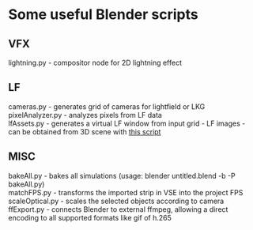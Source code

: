 # Some useful Blender scripts

## VFX
lightning.py - compositor node for 2D lightning effect

## LF
cameras.py - generates grid of cameras for lightfield or LKG\
pixelAnalyzer.py - analyzes pixels from LF data\
lfAssets.py - generates a virtual LF window from input grid - LF images - can be obtained from 3D scene with [this script](https://github.com/ichlubna/lfStreaming/blob/main/scripts/BlenderAddon.py)

## MISC
bakeAll.py - bakes all simulations (usage: blender untitled.blend -b -P bakeAll.py)\
matchFPS.py - transforms the imported strip in VSE into the project FPS\
scaleOptical.py - scales the selected objects according to camera\
ffExport.py - connects Blender to external ffmpeg, allowing a direct encoding to all supported formats like gif of h.265
